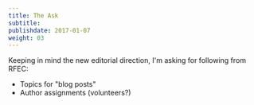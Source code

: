```yaml
---
title: The Ask
subtitle:
publishdate: 2017-01-07
weight: 03
---
```


Keeping in mind the new editorial direction, I'm asking for following from RFEC:

* Topics for "blog posts"
* Author assignments (volunteers?)
